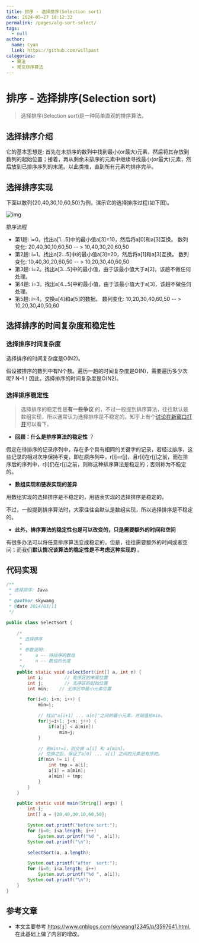 ```yaml
---
title: 排序 - 选择排序(Selection sort)
date: 2024-05-27 18:12:32
permalink: /pages/alg-sort-select/
tags: 
  - null
author: 
  name: Cyan
  link: https://github.com/willpast
categories: 
  - 算法
  - 常见排序算法
---
```

# 排序 - 选择排序(Selection sort)

> 选择排序(Selection sort)是一种简单直观的排序算法。

## 选择排序介绍

它的基本思想是:
首先在未排序的数列中找到最小(or最大)元素，然后将其存放到数列的起始位置；接着，再从剩余未排序的元素中继续寻找最小(or最大)元素，然后放到已排序序列的末尾。以此类推，直到所有元素均排序完毕。

## 选择排序实现

下面以数列{20,40,30,10,60,50}为例，演示它的选择排序过程(如下图)。

![img](https://cdn.jsdelivr.net/gh/willpast/image/blog/ka_java/alg-sort-select-1.jpg)

排序流程

  * 第1趟: i=0。找出a[1...5]中的最小值a[3]=10，然后将a[0]和a[3]互换。 数列变化: 20,40,30,10,60,50 -- > 10,40,30,20,60,50
  * 第2趟: i=1。找出a[2...5]中的最小值a[3]=20，然后将a[1]和a[3]互换。 数列变化: 10,40,30,20,60,50 -- > 10,20,30,40,60,50
  * 第3趟: i=2。找出a[3...5]中的最小值，由于该最小值大于a[2]，该趟不做任何处理。
  * 第4趟: i=3。找出a[4...5]中的最小值，由于该最小值大于a[3]，该趟不做任何处理。
  * 第5趟: i=4。交换a[4]和a[5]的数据。 数列变化: 10,20,30,40,60,50 -- > 10,20,30,40,50,60

## 选择排序的时间复杂度和稳定性

### 选择排序时间复杂度

选择排序的时间复杂度是O(N2)。

假设被排序的数列中有N个数。遍历一趟的时间复杂度是O(N)，需要遍历多少次呢? N-1！因此，选择排序的时间复杂度是O(N2)。

### 选择排序稳定性

> 选择排序的稳定性是**有一些争议**
> 的，不过一般提到排序算法，往往默认是数组实现，所以通常认为选择排序是不稳定的。知乎上有个[讨论在新窗口打开](https://www.zhihu.com/question/20926405)可以看下。

  * **回顾：什么是排序算法的稳定性** ？

假定在待排序的记录序列中，存在多个具有相同的关键字的记录，若经过排序，这些记录的相对次序保持不变，即在原序列中，r[i]=r[j]，且r[i]在r[j]之前，而在排序后的序列中，r[i]仍在r[j]之前，则称这种排序算法是稳定的；否则称为不稳定的。

  * **数组实现和链表实现的差异**

用数组实现的选择排序是不稳定的，用链表实现的选择排序是稳定的。

不过，一般提到排序算法时，大家往往会默认是数组实现，所以选择排序是不稳定的。

  * **此外，排序算法的稳定性也是可以改变的，只是需要额外的时间和空间**

有很多办法可以将任意排序算法变成稳定的，但是，往往需要额外的时间或者空间；而我们**默认情况谈算法的稳定性是不考虑这种实现的** 。

## 代码实现

    
```java
/**
 * 选择排序: Java
 *
 * @author skywang
 * @date 2014/03/11
 */

public class SelectSort {

    /*
     * 选择排序
     *
     * 参数说明: 
     *     a -- 待排序的数组
     *     n -- 数组的长度
     */
    public static void selectSort(int[] a, int n) {
        int i;        // 有序区的末尾位置
        int j;        // 无序区的起始位置
        int min;    // 无序区中最小元素位置

        for(i=0; i<n; i++) {
            min=i;

            // 找出"a[i+1] ... a[n]"之间的最小元素，并赋值给min。
            for(j=i+1; j<n; j++) {
                if(a[j] < a[min])
                    min=j;
            }

            // 若min!=i，则交换 a[i] 和 a[min]。
            // 交换之后，保证了a[0] ... a[i] 之间的元素是有序的。
            if(min != i) {
                int tmp = a[i];
                a[i] = a[min];
                a[min] = tmp;
            }
        }
    }

    public static void main(String[] args) {
        int i;
        int[] a = {20,40,30,10,60,50};

        System.out.printf("before sort:");
        for (i=0; i<a.length; i++)
            System.out.printf("%d ", a[i]);
        System.out.printf("\n");

        selectSort(a, a.length);

        System.out.printf("after  sort:");
        for (i=0; i<a.length; i++)
            System.out.printf("%d ", a[i]);
        System.out.printf("\n");
    }
}
```

## 参考文章

- 本文主要参考 https://www.cnblogs.com/skywang12345/p/3597641.html, 在此基础上做了内容的增改。


 